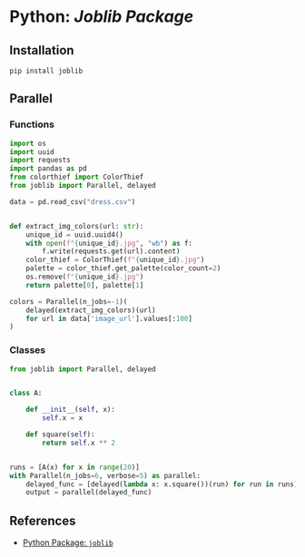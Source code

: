 # Python: _Joblib Package_

## Installation

```shell
pip install joblib
```

## Parallel

### Functions

``` py hl_lines="6 20-23"
import os
import uuid
import requests
import pandas as pd
from colorthief import ColorThief
from joblib import Parallel, delayed

data = pd.read_csv("dress.csv")


def extract_img_colors(url: str):
    unique_id = uuid.uuid4()
    with open(f"{unique_id}.jpg", "wb") as f:
        f.write(requests.get(url).content)
    color_thief = ColorThief(f"{unique_id}.jpg")
    palette = color_thief.get_palette(color_count=2)
    os.remove(f"{unique_id}.jpg")
    return palette[0], palette[1]

colors = Parallel(n_jobs=-1)(
    delayed(extract_img_colors)(url)
    for url in data['image_url'].values[:100]
)
```

### Classes

``` py hl_lines="1 14-15"
from joblib import Parallel, delayed


class A:

    def __init__(self, x):
        self.x = x

    def square(self):
        return self.x ** 2


runs = [A(x) for x in range(20)]
with Parallel(n_jobs=6, verbose=5) as parallel:
    delayed_func = [delayed(lambda x: x.square())(run) for run in runs]
    output = parallel(delayed_func)
```

## References

- [Python Package: `joblib`](https://joblib.readthedocs.io/en/stable/)

